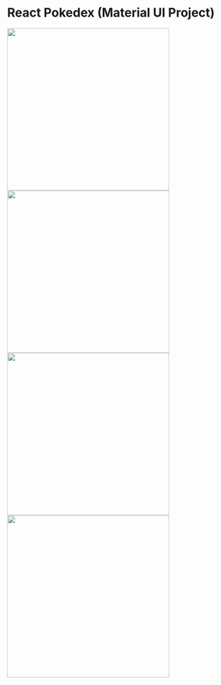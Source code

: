 # React Pokedex (Material UI Project)

<p float="left">
<img src="https://i.ibb.co/XyRTP7X/192-168-2-63-3000-gastly-i-Phone-XR.png" width="375" />
<img src="https://i.ibb.co/1s57Q2y/192-168-2-63-3000-celebi-i-Phone-XR.png" width="375" />
<img src="https://i.ibb.co/VMr2xXn/192-168-2-63-3000-froslass-i-Phone-XR.png" width="375" />
<img src="https://i.ibb.co/zFV2ZPD/192-168-2-63-3000-149-i-Phone-XR.png" width="375" />
</p>